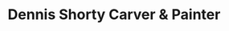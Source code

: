 ---
title: "Dennis Shorty Carver & Painter"
url: /ross-river/dennis-shorty-carver-und-painter/
shop: Kunst
---